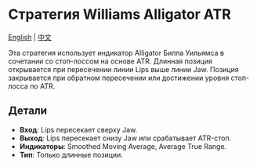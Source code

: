 # Стратегия Williams Alligator ATR
[English](README.md) | [中文](README_cn.md)

Эта стратегия использует индикатор Alligator Билла Уильямса в сочетании со стоп-лоссом на основе ATR. Длинная позиция открывается при пересечении линии Lips выше линии Jaw. Позиция закрывается при обратном пересечении или достижении уровня стоп-лосса по ATR.

## Детали
- **Вход**: Lips пересекает сверху Jaw.
- **Выход**: Lips пересекает снизу Jaw или срабатывает ATR-стоп.
- **Индикаторы**: Smoothed Moving Average, Average True Range.
- **Тип**: Только длинные позиции.
